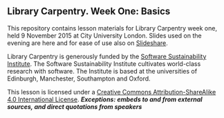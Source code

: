 ## Library Carpentry. Week One: Basics

This repository contains lesson materials for Library Carpentry week one, held 9 November 2015 at City University London. Slides used on the evening are here and for ease of use also on [Slideshare](http://www.slideshare.net/drjwbaker/library-carpentry-week-one-basics).

Library Carpentry is generously funded by the [Software Sustainability Institute](http://software.ac.uk/). The Software Sustainability Institute cultivates world-class research with software. The Institute is based at the universities of Edinburgh, Manchester, Southampton and Oxford.

This lesson is licensed under a <a rel="license" href="http://creativecommons.org/licenses/by-sa/4.0/">Creative Commons Attribution-ShareAlike 4.0 International License</a>. ***Exceptions: embeds to and from external sources, and direct quotations from speakers***